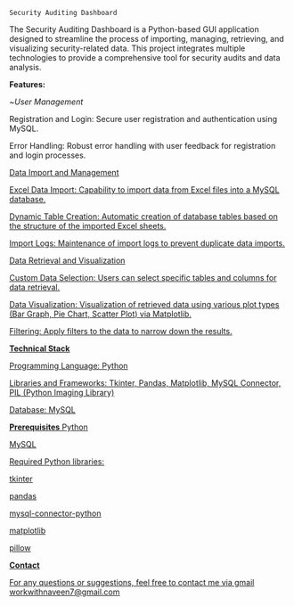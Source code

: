 `Security Auditing Dashboard`


The Security Auditing Dashboard is a Python-based GUI application designed to streamline the process of importing, managing, retrieving, and visualizing security-related data. This project integrates multiple technologies to provide a comprehensive tool for security audits and data analysis.

**Features:**

~*User Management*

Registration and Login: Secure user registration and authentication using MySQL.

Error Handling: Robust error handling with user feedback for registration and login processes.


<u>Data Import and Management<u>


Excel Data Import: Capability to import data from Excel files into a MySQL database.

Dynamic Table Creation: Automatic creation of database tables based on the structure of the imported Excel sheets.

Import Logs: Maintenance of import logs to prevent duplicate data imports.


<ins>Data Retrieval and Visualization</ins>


Custom Data Selection: Users can select specific tables and columns for data retrieval.

Data Visualization: Visualization of retrieved data using various plot types (Bar Graph, Pie Chart, Scatter Plot) via Matplotlib.

Filtering: Apply filters to the data to narrow down the results.



**Technical Stack**

Programming Language: Python

Libraries and Frameworks: Tkinter, Pandas, Matplotlib, MySQL Connector, PIL (Python Imaging Library)

Database: MySQL

**Prerequisites**
Python

MySQL

Required Python libraries:

tkinter

pandas

mysql-connector-python

matplotlib

pillow

**Contact**

For any questions or suggestions, feel free to contact me via gmail
workwithnaveen7@gmail.com

